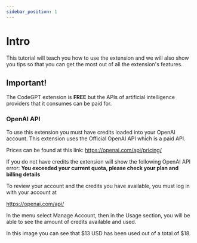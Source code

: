 ```yaml
---
sidebar_position: 1
---
```


# Intro

 This tutorial will teach you how to use the extension and we will also show you tips so that you can get the most out of all the extension's features.

## Important! 
The CodeGPT extension is **FREE** but the APIs of artificial intelligence providers that it consumes can be paid for.

### OpenAI API
To use this extension you must have credits loaded into your OpenAI account.
This extension uses the Official OpenAI API which is a paid API.

Prices can be found at this link:
https://openai.com/api/pricing/

If you do not have credits the extension will show the following OpenAI API error:
**You exceeded your current quota, please check your plan and billing details**

To review your account and the credits you have available, you must log in with your account at

https://openai.com/api/

In the menu select Manage Account, then in the Usage section, you will be able to see the amount of credits available and used.

In this image you can see that $13 USD has been used out of a total of $18.



